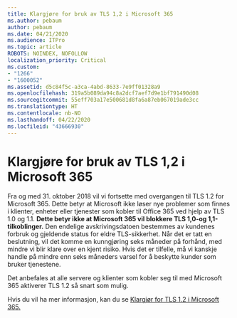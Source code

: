 ```yaml
---
title: Klargjøre for bruk av TLS 1,2 i Microsoft 365
ms.author: pebaum
author: pebaum
ms.date: 04/21/2020
ms.audience: ITPro
ms.topic: article
ROBOTS: NOINDEX, NOFOLLOW
localization_priority: Critical
ms.custom:
- "1266"
- "1600052"
ms.assetid: d5c84f5c-a3ca-4abd-8633-7e9ff01328a9
ms.openlocfilehash: 319a5b089da94c8a2dcf7aef7d9e1bf791490d08
ms.sourcegitcommit: 55eff703a17e500681d8fa6a87eb067019ade3cc
ms.translationtype: HT
ms.contentlocale: nb-NO
ms.lasthandoff: 04/22/2020
ms.locfileid: "43666930"
---
```

# <a name="prepare-for-use-of-tls-12-in-microsoft-365"></a>Klargjøre for bruk av TLS 1,2 i Microsoft 365

Fra og med 31. oktober 2018 vil vi fortsette med overgangen til TLS 1.2 for Microsoft 365. Dette betyr at Microsoft ikke løser nye problemer som finnes i klienter, enheter eller tjenester som kobler til Office 365 ved hjelp av TLS 1.0 og 1.1. **Dette betyr ikke at Microsoft 365 vil blokkere TLS 1,0-og 1,1-tilkoblinger.** Den endelige avskrivingsdatoen bestemmes av kundenes forbruk og gjeldende status for eldre TLS-sikkerhet. Når det er tatt en beslutning, vil det komme en kunngjøring seks måneder på forhånd, med mindre vi blir klare over en kjent risiko. Hvis det er tilfelle, må vi kanskje handle på mindre enn seks måneders varsel for å beskytte kunder som bruker tjenestene.
  
Det anbefales at alle servere og klienter som kobler seg til med Microsoft 365 aktiverer TLS 1.2 så snart som mulig.
  
Hvis du vil ha mer informasjon, kan du se [Klargjør for TLS 1.2 i Microsoft 365.](https://support.microsoft.com/help/4057306/preparing-for-tls-1-2-in-office-365)
  